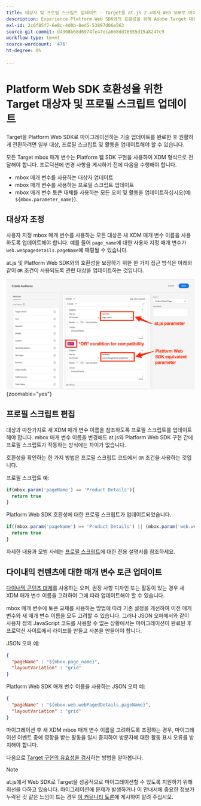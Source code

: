 ```yaml
---
title: 대상자 및 프로필 스크립트 업데이트 - Target을 at.js 2.x에서 Web SDK로 마이그레이션
description: Experience Platform Web SDK와의 호환성을 위해 Adobe Target 대상 및 프로필 스크립트를 업데이트하는 방법을 알아봅니다.
exl-id: 2c0f85f7-6e8c-4d0b-8ed5-53897d06e563
source-git-commit: d4308b68d6974fe47eca668dd16555d15a8247c9
workflow-type: tm+mt
source-wordcount: '476'
ht-degree: 0%

---
```


# Platform Web SDK 호환성을 위한 Target 대상자 및 프로필 스크립트 업데이트

Target을 Platform Web SDK로 마이그레이션하는 기술 업데이트를 완료한 후 원활하게 전환하려면 일부 대상, 프로필 스크립트 및 활동을 업데이트해야 할 수 있습니다.

모든 Target mbox 매개 변수는 Platform 웹 SDK 구현을 사용하여 XDM 형식으로 전달해야 합니다. 프로덕션에 변경 사항을 게시하기 전에 다음을 수행해야 합니다.

* mbox 매개 변수를 사용하는 대상자 업데이트
* mbox 매개 변수를 사용하는 프로필 스크립트 업데이트
* mbox 매개 변수 토큰 대체를 사용하는 모든 오퍼 및 활동을 업데이트하십시오(예: `${mbox.parameter_name}`).

## 대상자 조정

사용자 지정 mbox 매개 변수를 사용하는 모든 대상은 새 XDM 매개 변수 이름을 사용하도록 업데이트해야 합니다. 예를 들어 `page_name`에 대한 사용자 지정 매개 변수가 `web.webpagedetails.pageName`에 매핑될 수 있습니다.

at.js 및 Platform Web SDK와의 호환성을 보장하기 위한 한 가지 접근 방식은 아래와 같이 `OR` 조건이 사용되도록 관련 대상을 업데이트하는 것입니다.

![Platform Web SDK 호환성을 위해 Target 대상을 업데이트하는 방법](assets/target-audience-update.png){zoomable="yes"}

## 프로필 스크립트 편집

대상과 마찬가지로 새 XDM 매개 변수 이름을 참조하도록 프로필 스크립트를 업데이트해야 합니다. mbox 매개 변수 이름을 변경해도 at.js와 Platform Web SDK 구현 간에 프로필 스크립트가 작동하는 방식에는 차이가 없습니다.

호환성을 확인하는 한 가지 방법은 프로필 스크립트 코드에서 `OR` 조건을 사용하는 것입니다.

프로필 스크립트 예:

```Javascript
if(mbox.param('pageName') == 'Product Details'){
  return true
}
```

Platform Web SDK 호환성에 대한 프로필 스크립트가 업데이트되었습니다.

```Javascript
if((mbox.param('pageName') == 'Product Details') || (mbox.param('web.webPageDetails.pageName') =='Product Details')){
  return true
}
```

자세한 내용과 모범 사례는 [프로필 스크립트](https://experienceleague.adobe.com/docs/target/using/audiences/visitor-profiles/profile-parameters.html)에 대한 전용 설명서를 참조하세요.

## 다이내믹 컨텐츠에 대한 매개 변수 토큰 업데이트

[다이내믹 콘텐츠 대체](https://experienceleague.adobe.com/docs/target/using/experiences/offers/passing-profile-attributes-to-the-html-offer.html)를 사용하는 오퍼, 권장 사항 디자인 또는 활동이 있는 경우 새 XDM 매개 변수 이름을 고려하여 그에 따라 업데이트해야 할 수 있습니다.

mbox 매개 변수에 토큰 교체를 사용하는 방법에 따라 기존 설정을 개선하여 이전 매개 변수와 새 매개 변수 이름을 모두 고려할 수 있습니다. 그러나 JSON 오퍼에서와 같이 사용자 정의 JavaScript 코드를 사용할 수 없는 상황에서는 마이그레이션이 완료된 후 프로덕션 사이트에서 라이브를 만들고 사본을 만들어야 합니다.

JSON 오퍼 예:

```JSON
{
  "pageName" : "${mbox.page_name}",
  "layoutVariation" : "grid"
}
```

Platform Web SDK 매개 변수 이름을 사용하는 JSON 오퍼 예:

```JSON
{
  "pageName" : "${mbox.web.webPagedDetails.pageName}",
  "layoutVariation" : "grid"
}
```

마이그레이션 후 새 XDM mbox 매개 변수 이름을 고려하도록 조정하는 경우, 마이그레이션 이벤트 중에 영향을 받는 활동을 일시 중지하여 방문자에 대한 활동 표시 오류를 방지해야 합니다.

다음으로 [Target 구현의 유효성을 검사](validate.md)하는 방법을 알아봅니다.

>[!NOTE]
>
>at.js에서 Web SDK로 Target을 성공적으로 마이그레이션할 수 있도록 지원하기 위해 최선을 다하고 있습니다. 마이그레이션에 문제가 발생하거나 이 안내서에 중요한 정보가 누락된 것 같은 느낌이 드는 경우 [이 커뮤니티 토론](https://experienceleaguecommunities.adobe.com/t5/adobe-experience-platform-data/tutorial-discussion-migrate-target-from-at-js-to-web-sdk/m-p/575587#M463)에 게시하여 알려 주십시오.
